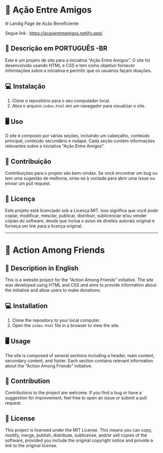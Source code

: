 # 🤝 Ação Entre Amigos

🌐 Landig Page de Ação Beneficiente

Segue link : <https://acaoentreamigos.netlify.app/>

## 📝 Descrição em PORTUGUÊS -BR

Este é um projeto de site para a iniciativa "Ação Entre Amigos". O site foi desenvolvido usando HTML e CSS e tem como objetivo fornecer informações sobre a iniciativa e permitir que os usuários façam doações.

## 💻 Instalação

1. Clone o repositório para o seu computador local.
2. Abra o arquivo `index.html` em um navegador para visualizar o site.

## 🖥️ Uso

O site é composto por várias seções, incluindo um cabeçalho, conteúdo principal, conteúdo secundário e rodapé. Cada seção contém informações relevantes sobre a iniciativa "Ação Entre Amigos".

## 🤲 Contribuição

Contribuições para o projeto são bem-vindas. Se você encontrar um bug ou tem uma sugestão de melhoria, sinta-se à vontade para abrir uma issue ou enviar um pull request.

## 📜 Licença

Este projeto está licenciado sob a Licença MIT. Isso significa que você pode copiar, modificar, mesclar, publicar, distribuir, sublicenciar e/ou vender cópias do software, desde que inclua o aviso de direitos autorais original e forneça um link para a licença original.

***

# 🤝 Action Among Friends

## 📝 Description in English

This is a website project for the "Action Among Friends" initiative. The site was developed using HTML and CSS and aims to provide information about the initiative and allow users to make donations.

## 💻 Installation

1. Clone the repository to your local computer.
2. Open the `index.html` file in a browser to view the site.

## 🖥️ Usage

The site is composed of several sections including a header, main content, secondary content, and footer. Each section contains relevant information about the "Action Among Friends" initiative.

## 🤲 Contribution

Contributions to the project are welcome. If you find a bug or have a suggestion for improvement, feel free to open an issue or submit a pull request.

## 📜 License

This project is licensed under the MIT License. This means you can copy, modify, merge, publish, distribute, sublicense, and/or sell copies of the software, provided you include the original copyright notice and provide a link to the original license.

